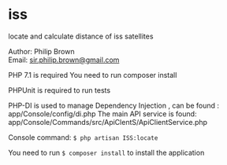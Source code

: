 # iss
locate and calculate distance of iss satellites 

Author: Philip Brown \
Email: sir.philip.brown@gmail.com

PHP 7.1 is required 
You need to run composer install

PHPUnit is required to run tests

PHP-DI is used to manage Dependency Injection , can be found : app/Console/config/di.php The main API service is found:\
app/Console/Commands/src/ApiClentS/ApiClientService.php

Console command: `$ php artisan ISS:locate`

You need to run `$ composer install` to install the application